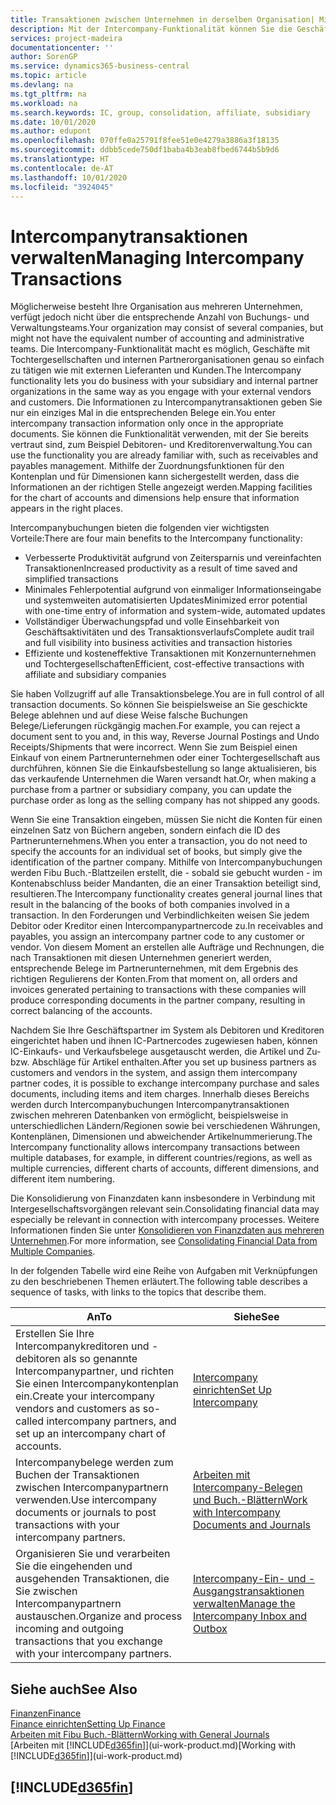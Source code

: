 ```yaml
---
title: Transaktionen zwischen Unternehmen in derselben Organisation| Microsoft Docs
description: Mit der Intercompany-Funktionalität können Sie die Geschäftsvorgänge und - transaktionen zwischen Unternehmen innerhalb derselben Organisation vereinfachen.
services: project-madeira
documentationcenter: ''
author: SorenGP
ms.service: dynamics365-business-central
ms.topic: article
ms.devlang: na
ms.tgt_pltfrm: na
ms.workload: na
ms.search.keywords: IC, group, consolidation, affiliate, subsidiary
ms.date: 10/01/2020
ms.author: edupont
ms.openlocfilehash: 070ffe0a25791f8fee51e0e4279a3886a3f18135
ms.sourcegitcommit: ddbb5cede750df1baba4b3eab8fbed6744b5b9d6
ms.translationtype: HT
ms.contentlocale: de-AT
ms.lasthandoff: 10/01/2020
ms.locfileid: "3924045"
---
```

# <a name="managing-intercompany-transactions"></a><span data-ttu-id="362e7-103">Intercompanytransaktionen verwalten</span><span class="sxs-lookup"><span data-stu-id="362e7-103">Managing Intercompany Transactions</span></span>
<span data-ttu-id="362e7-104">Möglicherweise besteht Ihre Organisation aus mehreren Unternehmen, verfügt jedoch nicht über die entsprechende Anzahl von Buchungs- und Verwaltungsteams.</span><span class="sxs-lookup"><span data-stu-id="362e7-104">Your organization may consist of several companies, but might not have the equivalent number of accounting and administrative teams.</span></span> <span data-ttu-id="362e7-105">Die Intercompany-Funktionalität macht es möglich, Geschäfte mit Tochtergesellschaften und internen Partnerorganisationen genau so einfach zu tätigen wie mit externen Lieferanten und Kunden.</span><span class="sxs-lookup"><span data-stu-id="362e7-105">The Intercompany functionality lets you do business with your subsidiary and internal partner organizations in the same way as you engage with your external vendors and customers.</span></span> <span data-ttu-id="362e7-106">Die Informationen zu Intercompanytransaktionen geben Sie nur ein einziges Mal in die entsprechenden Belege ein.</span><span class="sxs-lookup"><span data-stu-id="362e7-106">You enter intercompany transaction information only once in the appropriate documents.</span></span> <span data-ttu-id="362e7-107">Sie können die Funktionalität verwenden, mit der Sie bereits vertraut sind, zum Beispiel Debitoren- und Kreditorenverwaltung.</span><span class="sxs-lookup"><span data-stu-id="362e7-107">You can use the functionality you are already familiar with, such as receivables and payables management.</span></span> <span data-ttu-id="362e7-108">Mithilfe der Zuordnungsfunktionen für den Kontenplan und für Dimensionen kann sichergestellt werden, dass die Informationen an der richtigen Stelle angezeigt werden.</span><span class="sxs-lookup"><span data-stu-id="362e7-108">Mapping facilities for the chart of accounts and dimensions help ensure that information appears in the right places.</span></span>  

<span data-ttu-id="362e7-109">Intercompanybuchungen bieten die folgenden vier wichtigsten Vorteile:</span><span class="sxs-lookup"><span data-stu-id="362e7-109">There are four main benefits to the Intercompany functionality:</span></span>  

- <span data-ttu-id="362e7-110">Verbesserte Produktivität aufgrund von Zeitersparnis und vereinfachten Transaktionen</span><span class="sxs-lookup"><span data-stu-id="362e7-110">Increased productivity as a result of time saved and simplified transactions</span></span>  
- <span data-ttu-id="362e7-111">Minimales Fehlerpotential aufgrund von einmaliger Informationseingabe und systemweiten automatisierten Updates</span><span class="sxs-lookup"><span data-stu-id="362e7-111">Minimized error potential with one-time entry of information and system-wide, automated updates</span></span>  
- <span data-ttu-id="362e7-112">Vollständiger Überwachungspfad und volle Einsehbarkeit von Geschäftsaktivitäten und des Transaktionsverlaufs</span><span class="sxs-lookup"><span data-stu-id="362e7-112">Complete audit trail and full visibility into business activities and transaction histories</span></span>  
- <span data-ttu-id="362e7-113">Effiziente und kosteneffektive Transaktionen mit Konzernunternehmen und Tochtergesellschaften</span><span class="sxs-lookup"><span data-stu-id="362e7-113">Efficient, cost-effective transactions with affiliate and subsidiary companies</span></span>  

<span data-ttu-id="362e7-114">Sie haben Vollzugriff auf alle Transaktionsbelege.</span><span class="sxs-lookup"><span data-stu-id="362e7-114">You are in full control of all transaction documents.</span></span> <span data-ttu-id="362e7-115">So können Sie beispielsweise an Sie geschickte Belege ablehnen und auf diese Weise falsche Buchungen Belege/Lieferungen rückgängig machen.</span><span class="sxs-lookup"><span data-stu-id="362e7-115">For example, you can reject a document sent to you and, in this way, Reverse Journal Postings and Undo Receipts/Shipments that were incorrect.</span></span> <span data-ttu-id="362e7-116">Wenn Sie zum Beispiel einen Einkauf von einem Partnerunternehmen oder einer Tochtergesellschaft aus durchführen, können Sie die Einkaufsbestellung so lange aktualisieren, bis das verkaufende Unternehmen die Waren versandt hat.</span><span class="sxs-lookup"><span data-stu-id="362e7-116">Or, when making a purchase from a partner or subsidiary company, you can update the purchase order as long as the selling company has not shipped any goods.</span></span>  

<span data-ttu-id="362e7-117">Wenn Sie eine Transaktion eingeben, müssen Sie nicht die Konten für einen einzelnen Satz von Büchern angeben, sondern einfach die ID des Partnerunternehmens.</span><span class="sxs-lookup"><span data-stu-id="362e7-117">When you enter a transaction, you do not need to specify the accounts for an individual set of books, but simply give the identification of the partner company.</span></span> <span data-ttu-id="362e7-118">Mithilfe von Intercompanybuchungen werden Fibu Buch.-Blattzeilen erstellt, die - sobald sie gebucht wurden - im Kontenabschluss beider Mandanten, die an einer Transaktion beteiligt sind, resultieren.</span><span class="sxs-lookup"><span data-stu-id="362e7-118">The Intercompany functionality creates general journal lines that result in the balancing of the books of both companies involved in a transaction.</span></span> <span data-ttu-id="362e7-119">In den Forderungen und Verbindlichkeiten weisen Sie jedem Debitor oder Kreditor einen Intercompanypartnercode zu.</span><span class="sxs-lookup"><span data-stu-id="362e7-119">In receivables and payables, you assign an intercompany partner code to any customer or vendor.</span></span> <span data-ttu-id="362e7-120">Von diesem Moment an erstellen alle Aufträge und Rechnungen, die nach Transaktionen mit diesen Unternehmen generiert werden, entsprechende Belege im Partnerunternehmen, mit dem Ergebnis des richtigen Regulierens der Konten.</span><span class="sxs-lookup"><span data-stu-id="362e7-120">From that moment on, all orders and invoices generated pertaining to transactions with these companies will produce corresponding documents in the partner company, resulting in correct balancing of the accounts.</span></span>  

 <span data-ttu-id="362e7-121">Nachdem Sie Ihre Geschäftspartner im System als Debitoren und Kreditoren eingerichtet haben und ihnen IC-Partnercodes zugewiesen haben, können IC-Einkaufs- und Verkaufsbelege ausgetauscht werden, die Artikel und Zu- bzw. Abschläge für Artikel enthalten.</span><span class="sxs-lookup"><span data-stu-id="362e7-121">After you set up business partners as customers and vendors in the system, and assign them intercompany partner codes, it is possible to exchange intercompany purchase and sales documents, including items and item charges.</span></span> <span data-ttu-id="362e7-122">Innerhalb dieses Bereichs werden durch Intercompanybuchungen Intercompanytransaktionen zwischen mehreren Datenbanken von  ermöglicht, beispielsweise in unterschiedlichen Ländern/Regionen sowie bei verschiedenen Währungen, Kontenplänen, Dimensionen und abweichender Artikelnummerierung.</span><span class="sxs-lookup"><span data-stu-id="362e7-122">The Intercompany functionality allows intercompany transactions between multiple databases, for example, in different countries/regions, as well as multiple currencies, different charts of accounts, different dimensions, and different item numbering.</span></span>  

<span data-ttu-id="362e7-123">Die Konsolidierung von Finanzdaten kann insbesondere in Verbindung mit Intergesellschaftsvorgängen relevant sein.</span><span class="sxs-lookup"><span data-stu-id="362e7-123">Consolidating financial data may especially be relevant in connection with intercompany processes.</span></span> <span data-ttu-id="362e7-124">Weitere Informationen finden Sie unter [Konsolidieren von Finanzdaten aus mehreren Unternehmen](finance-consolidated-company-reporting.md).</span><span class="sxs-lookup"><span data-stu-id="362e7-124">For more information, see [Consolidating Financial Data from Multiple Companies](finance-consolidated-company-reporting.md).</span></span>

<span data-ttu-id="362e7-125">In der folgenden Tabelle wird eine Reihe von Aufgaben mit Verknüpfungen zu den beschriebenen Themen erläutert.</span><span class="sxs-lookup"><span data-stu-id="362e7-125">The following table describes a sequence of tasks, with links to the topics that describe them.</span></span>

 |<span data-ttu-id="362e7-126">An</span><span class="sxs-lookup"><span data-stu-id="362e7-126">To</span></span> |<span data-ttu-id="362e7-127">Siehe</span><span class="sxs-lookup"><span data-stu-id="362e7-127">See</span></span>|
 |---|---|
 |<span data-ttu-id="362e7-128">Erstellen Sie Ihre Intercompanykreditoren und -debitoren als so genannte Intercompanypartner, und richten Sie einen Intercompanykontenplan ein.</span><span class="sxs-lookup"><span data-stu-id="362e7-128">Create your intercompany vendors and customers as so-called intercompany partners, and set up an intercompany chart of accounts.</span></span>|[<span data-ttu-id="362e7-129">Intercompany einrichten</span><span class="sxs-lookup"><span data-stu-id="362e7-129">Set Up Intercompany</span></span>](intercompany-how-setup.md)|
 |<span data-ttu-id="362e7-130">Intercompanybelege werden zum Buchen der Transaktionen zwischen Intercompanypartnern verwenden.</span><span class="sxs-lookup"><span data-stu-id="362e7-130">Use intercompany documents or journals to post transactions with your intercompany partners.</span></span>|[<span data-ttu-id="362e7-131">Arbeiten mit Intercompany-Belegen und Buch.-Blättern</span><span class="sxs-lookup"><span data-stu-id="362e7-131">Work with Intercompany Documents and Journals</span></span>](intercompany-how-work-documents-journals.md)|
 |<span data-ttu-id="362e7-132">Organisieren Sie und verarbeiten Sie die eingehenden und ausgehenden Transaktionen, die Sie zwischen Intercompanypartnern austauschen.</span><span class="sxs-lookup"><span data-stu-id="362e7-132">Organize and process incoming and outgoing transactions that you exchange with your intercompany partners.</span></span>|[<span data-ttu-id="362e7-133">Intercompany-Ein- und -Ausgangstransaktionen verwalten</span><span class="sxs-lookup"><span data-stu-id="362e7-133">Manage the Intercompany Inbox and Outbox</span></span>](intercompany-how-manage-intercompany-inbox.md)|

## <a name="see-also"></a><span data-ttu-id="362e7-134">Siehe auch</span><span class="sxs-lookup"><span data-stu-id="362e7-134">See Also</span></span>
[<span data-ttu-id="362e7-135">Finanzen</span><span class="sxs-lookup"><span data-stu-id="362e7-135">Finance</span></span>](finance.md)  
[<span data-ttu-id="362e7-136">Finance einrichten</span><span class="sxs-lookup"><span data-stu-id="362e7-136">Setting Up Finance</span></span>](finance-setup-finance.md)  
[<span data-ttu-id="362e7-137">Arbeiten mit Fibu Buch.-Blättern</span><span class="sxs-lookup"><span data-stu-id="362e7-137">Working with General Journals</span></span>](ui-work-general-journals.md)  
<span data-ttu-id="362e7-138">[Arbeiten mit [!INCLUDE[d365fin](includes/d365fin_md.md)]](ui-work-product.md)</span><span class="sxs-lookup"><span data-stu-id="362e7-138">[Working with [!INCLUDE[d365fin](includes/d365fin_md.md)]](ui-work-product.md)</span></span>

## [!INCLUDE[d365fin](includes/free_trial_md.md)]  
